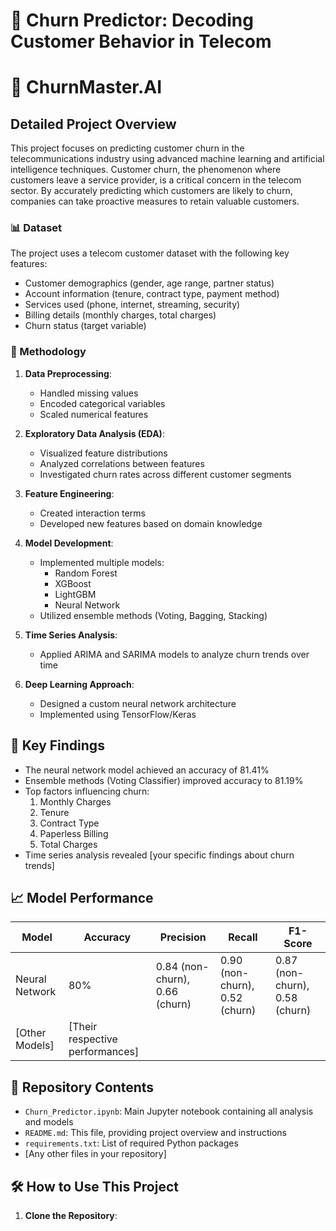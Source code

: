 # 🔮 Churn Predictor: Decoding Customer Behavior in Telecom
# 🔮 ChurnMaster.AI

## Detailed Project Overview

This project focuses on predicting customer churn in the telecommunications industry using advanced machine learning and artificial intelligence techniques. Customer churn, the phenomenon where customers leave a service provider, is a critical concern in the telecom sector. By accurately predicting which customers are likely to churn, companies can take proactive measures to retain valuable customers.

### 📊 Dataset

The project uses a telecom customer dataset with the following key features:
- Customer demographics (gender, age range, partner status)
- Account information (tenure, contract type, payment method)
- Services used (phone, internet, streaming, security)
- Billing details (monthly charges, total charges)
- Churn status (target variable)

### 🧠 Methodology

1. **Data Preprocessing**: 
   - Handled missing values
   - Encoded categorical variables
   - Scaled numerical features

2. **Exploratory Data Analysis (EDA)**:
   - Visualized feature distributions
   - Analyzed correlations between features
   - Investigated churn rates across different customer segments

3. **Feature Engineering**:
   - Created interaction terms
   - Developed new features based on domain knowledge

4. **Model Development**:
   - Implemented multiple models:
     - Random Forest
     - XGBoost
     - LightGBM
     - Neural Network
   - Utilized ensemble methods (Voting, Bagging, Stacking)

5. **Time Series Analysis**:
   - Applied ARIMA and SARIMA models to analyze churn trends over time

6. **Deep Learning Approach**:
   - Designed a custom neural network architecture
   - Implemented using TensorFlow/Keras

## 🚀 Key Findings

- The neural network model achieved an accuracy of 81.41%
- Ensemble methods (Voting Classifier) improved accuracy to 81.19%
- Top factors influencing churn:
  1. Monthly Charges
  2. Tenure
  3. Contract Type
  4. Paperless Billing
  5. Total Charges
- Time series analysis revealed [your specific findings about churn trends]

## 📈 Model Performance

| Model | Accuracy | Precision | Recall | F1-Score |
|-------|----------|-----------|--------|----------|
| Neural Network | 80% | 0.84 (non-churn), 0.66 (churn) | 0.90 (non-churn), 0.52 (churn) | 0.87 (non-churn), 0.58 (churn) |
| [Other Models] | [Their respective performances] |

## 📁 Repository Contents

- `Churn_Predictor.ipynb`: Main Jupyter notebook containing all analysis and models
- `README.md`: This file, providing project overview and instructions
- `requirements.txt`: List of required Python packages
- [Any other files in your repository]

## 🛠️ How to Use This Project

1. **Clone the Repository**:
